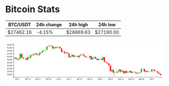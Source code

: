 # Bitcoin Stats

BTC/USDT|24h change|24h high|24h low|
|---|---|---|---|
|$27462.16|-4.15%|$28869.63|$27190.00|

<img src="./chart.svg">
